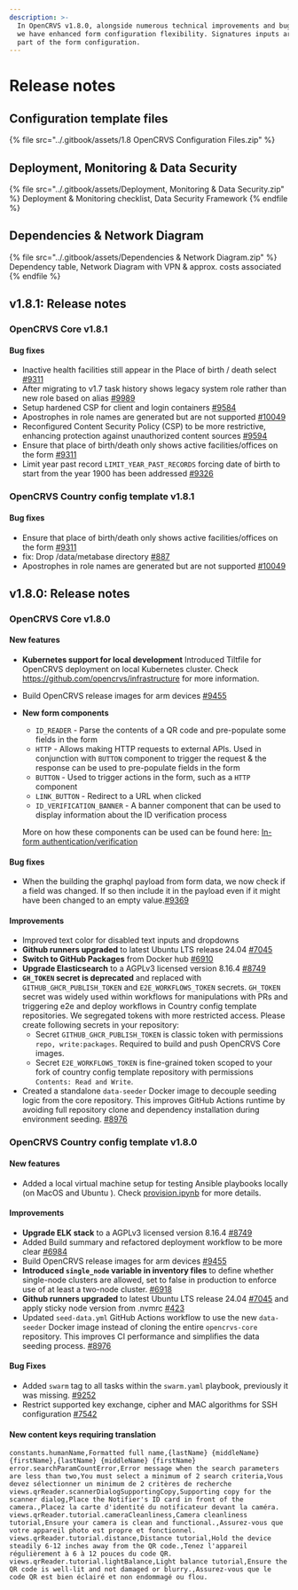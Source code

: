 ```yaml
---
description: >-
  In OpenCRVS v1.8.0, alongside numerous technical improvements and bug fixes,
  we have enhanced form configuration flexibility. Signatures inputs are now
  part of the form configuration.
---
```


# Release notes

## Configuration template files

{% file src="../.gitbook/assets/1.8 OpenCRVS Configuration Files.zip" %}

## Deployment, Monitoring & Data Security

{% file src="../.gitbook/assets/Deployment, Monitoring & Data Security.zip" %}
Deployment & Monitoring checklist, Data Security Framework
{% endfile %}

## Dependencies & Network Diagram

{% file src="../.gitbook/assets/Dependencies & Network Diagram.zip" %}
Dependency table, Network Diagram with VPN & approx. costs associated
{% endfile %}

## v1.8.1: Release notes

### OpenCRVS Core v1.8.1

#### Bug fixes

- Inactive health facilities still appear in the Place of birth / death select [#9311](https://github.com/opencrvs/opencrvs-core/issues/9311)
- After migrating to v1.7 task history shows legacy system role rather than new role based on alias [#9989](https://github.com/opencrvs/opencrvs-core/issues/9989)
- Setup hardened CSP for client and login containers [#9584](https://github.com/opencrvs/opencrvs-core/issues/9584)
- Apostrophes in role names are generated but are not supported [#10049](https://github.com/opencrvs/opencrvs-core/issues/10049)
- Reconfigured Content Security Policy (CSP) to be more restrictive, enhancing protection against unauthorized content sources [#9594](https://github.com/opencrvs/opencrvs-core/issues/9584)
- Ensure that place of birth/death only shows active facilities/offices on the form [#9311](https://github.com/opencrvs/opencrvs-core/issues/9311)
- Limit year past record `LIMIT_YEAR_PAST_RECORDS` forcing date of birth to start from the year 1900 has been addressed [#9326](https://github.com/opencrvs/opencrvs-core/pull/9326)


### OpenCRVS Country config template v1.8.1

#### Bug fixes

* Ensure that place of birth/death only shows active facilities/offices on the form [#9311](https://github.com/opencrvs/opencrvs-core/issues/9311)
* fix: Drop /data/metabase directory [#887](https://github.com/opencrvs/opencrvs-countryconfig/pull/887)
* Apostrophes in role names are generated but are not supported [#10049](https://github.com/opencrvs/opencrvs-core/issues/10049)


## v1.8.0: Release notes

### OpenCRVS Core v1.8.0

#### New features

* **Kubernetes support for local development** Introduced Tiltfile for OpenCRVS deployment on local Kubernetes cluster. Check https://github.com/opencrvs/infrastructure for more information.
* Build OpenCRVS release images for arm devices [#9455](https://github.com/opencrvs/opencrvs-core/issues/9455)
*   **New form components**

    * `ID_READER` - Parse the contents of a QR code and pre-populate some fields in the form
    * `HTTP` - Allows making HTTP requests to external APIs. Used in conjunction with `BUTTON` component to trigger the request & the response can be used to pre-populate fields in the form
    * `BUTTON` - Used to trigger actions in the form, such as a `HTTP` component
    * `LINK_BUTTON` - Redirect to a URL when clicked
    * `ID_VERIFICATION_BANNER` - A banner component that can be used to display information about the ID verification process

    More on how these components can be used can be found here: [In-form authentication/verification](https://documentation.opencrvs.org/technology/interoperability/national-id-client/in-form-authentication-verification)

#### Bug fixes

* When the building the graphql payload from form data, we now check if a field was changed. If so then include it in the payload even if it might have been changed to an empty value.[#9369](https://github.com/opencrvs/opencrvs-core/issues/9369)

#### Improvements

* Improved text color for disabled text inputs and dropdowns
* **Github runners upgraded** to latest Ubuntu LTS release 24.04 [#7045](https://github.com/opencrvs/opencrvs-core/issues/7045)
* **Switch to GitHub Packages** from Docker hub [#6910](https://github.com/opencrvs/opencrvs-core/issues/6910)
* **Upgrade Elasticsearch** to a AGPLv3 licensed version 8.16.4 [#8749](https://github.com/opencrvs/opencrvs-core/issues/8749)
* **`GH_TOKEN` secret is deprecated** and replaced with `GITHUB_GHCR_PUBLISH_TOKEN` and `E2E_WORKFLOWS_TOKEN` secrets. `GH_TOKEN` secret was widely used within workflows for manipulations with PRs and triggering e2e and deploy workflows in Country config template repositories. We segregated tokens with more restricted access. Please create following secrets in your repository:
  * Secret `GITHUB_GHCR_PUBLISH_TOKEN` is classic token with permissions `repo, write:packages`. Required to build and push OpenCRVS Core images.
  * Secret `E2E_WORKFLOWS_TOKEN` is fine-grained token scoped to your fork of country config template repository with permissions `Contents: Read and Write`.
* Created a standalone `data-seeder` Docker image to decouple seeding logic from the core repository. This improves GitHub Actions runtime by avoiding full repository clone and dependency installation during environment seeding. [#8976](https://github.com/opencrvs/opencrvs-core/issues/8976)

### OpenCRVS Country config template v1.8.0

#### New features

* Added a local virtual machine setup for testing Ansible playbooks locally (on MacOS and Ubuntu ). Check [provision.ipynb](v1.8-release-notes/infrastructure/local-development/provision.ipynb) for more details.

#### Improvements

* **Upgrade ELK stack** to a AGPLv3 licensed version 8.16.4 [#8749](https://github.com/opencrvs/opencrvs-core/issues/8749)
* Added Build summary and refactored deployment workflow to be more clear [#6984](https://github.com/opencrvs/opencrvs-core/issues/6984)
* Build OpenCRVS release images for arm devices [#9455](https://github.com/opencrvs/opencrvs-core/issues/9455)
* **Introduced `single_node` variable in inventory files** to define whether single-node clusters are allowed, set to false in production to enforce use of at least a two-node cluster. [#6918](https://github.com/opencrvs/opencrvs-core/issues/6918)
* **Github runners upgraded** to latest Ubuntu LTS release 24.04 [#7045](https://github.com/opencrvs/opencrvs-core/issues/7045) and apply sticky node version from .nvmrc [#423](https://github.com/opencrvs/opencrvs-countryconfig/pull/423)
* Updated `seed-data.yml` GitHub Actions workflow to use the new `data-seeder` Docker image instead of cloning the entire `opencrvs-core` repository. This improves CI performance and simplifies the data seeding process. [#8976](https://github.com/opencrvs/opencrvs-core/issues/8976)

#### Bug Fixes

* Added `swarm` tag to all tasks within the `swarm.yaml` playbook, previously it was missing. [#9252](https://github.com/opencrvs/opencrvs-core/issues/9252)
* Restrict supported key exchange, cipher and MAC algorithms for SSH configuration [#7542](https://github.com/opencrvs/opencrvs-core/issues/7542)

#### New content keys requiring translation

```
constants.humanName,Formatted full name,{lastName} {middleName} {firstName},{lastName} {middleName} {firstName}
error.searchParamCountError,Error message when the search parameters are less than two,You must select a minimum of 2 search criteria,Vous devez sélectionner un minimum de 2 critères de recherche
views.qrReader.scannerDialogSupportingCopy,Supporting copy for the scanner dialog,Place the Notifier's ID card in front of the camera.,Placez la carte d'identité du notificateur devant la caméra.
views.qrReader.tutorial.cameraCleanliness,Camera cleanliness tutorial,Ensure your camera is clean and functional.,Assurez-vous que votre appareil photo est propre et fonctionnel.
views.qrReader.tutorial.distance,Distance tutorial,Hold the device steadily 6-12 inches away from the QR code.,Tenez l'appareil régulièrement à 6 à 12 pouces du code QR.
views.qrReader.tutorial.lightBalance,Light balance tutorial,Ensure the QR code is well-lit and not damaged or blurry.,Assurez-vous que le code QR est bien éclairé et non endommagé ou flou.
```
